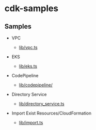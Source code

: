 # cdk-samples

## Samples

* VPC
  * [lib/vpc.ts](./lib/vpc.ts)

* EKS
  * [lib/eks.ts](./lib/eks.ts)

* CodePipeline
  * [lib/codepipeline/](./lib/codepipeline/)

* Directory Service
  * [lib/directory_service.ts](./lib/directory_service.ts)

* Import Exist Resources/CloudFormation
  * [lib/import.ts](./lib/import.ts)


